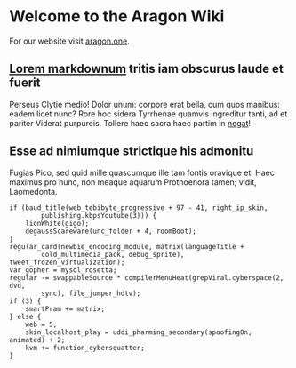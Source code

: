 # Welcome to the Aragon Wiki

For our website visit [aragon.one](http://aragon.one).

## [Lorem markdownum](http://et-iuno.net/) tritis iam obscurus laude et fuerit
Perseus Clytie medio! Dolor unum: corpore erat bella, cum quos manibus: eadem
licet nunc? Rore hoc sidera Tyrrhenae quamvis ingreditur tanti, ad et pariter
Viderat purpureis. Tollere haec sacra haec partim in
[negat](http://in-super.net/nefasque)!

## Esse ad nimiumque strictique his admonitu

Fugias Pico, sed quid mille quascumque ille tam fontis oravique et. Haec maximus
pro hunc, non meaque aquarum Prothoenora tamen; vidit, Laomedonta.

    if (baud_title(web_tebibyte_progressive + 97 - 41, right_ip_skin,
            publishing.kbpsYoutube(3))) {
        lionWhite(gigo);
        degaussScareware(unc_folder + 4, roomBoot);
    }
    regular_card(newbie_encoding_module, matrix(languageTitle +
            cold_multimedia_pack, debug_sprite), tweet_frozen_virtualization);
    var gopher = mysql_rosetta;
    regular -= swappableSource * compilerMenuHeat(grepViral.cyberspace(2, dvd,
            sync), file_jumper_hdtv);
    if (3) {
        smartPram += matrix;
    } else {
        web = 5;
        skin_localhost_play = uddi_pharming_secondary(spoofingOn, animated) + 2;
        kvm += function_cybersquatter;
    }
